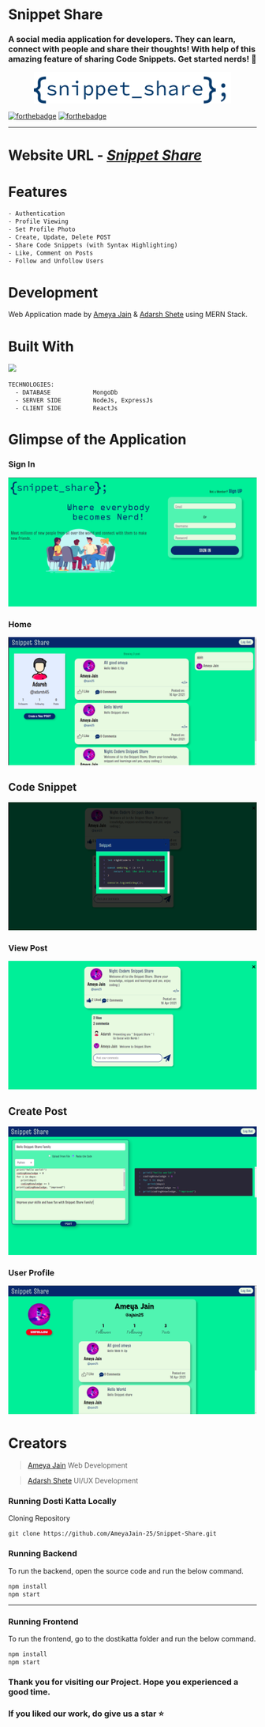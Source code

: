 # Snippet Share

### A social media application for developers. They can learn, connect with people and share their thoughts! With help of this amazing feature of sharing Code Snippets. Get started nerds! 👬

<p align="center">
  <img src="./snippet-share/src/assets/logoSnippetShare.png" width="400" title="Snippet Share">
</p>

[![forthebadge](https://forthebadge.com/images/badges/built-with-love.svg)](https://forthebadge.com)
[![forthebadge](https://forthebadge.com/images/badges/made-with-javascript.svg)](https://forthebadge.com)

---

# Website URL - <em>[Snippet Share](https://snippet-share.vercel.app/)</em>

# Features

```
- Authentication
- Profile Viewing
- Set Profile Photo
- Create, Update, Delete POST
- Share Code Snippets (with Syntax Highlighting)
- Like, Comment on Posts
- Follow and Unfollow Users
```

# Development

Web Application made by [Ameya Jain](https://github.com/AmeyaJain-25) & [Adarsh Shete](https://github.com/adarsh45) using MERN Stack.

# Built With

<p>
  <img src="https://miro.medium.com/max/244/1*DX5Z6zWBnEPfQe508so1mQ.png" width="200">
</p>

```
TECHNOLOGIES:
  - DATABASE            MongoDb
  - SERVER SIDE         NodeJs, ExpressJs
  - CLIENT SIDE         ReactJs
```

# Glimpse of the Application

### Sign In

![Sign In](https://github.com/AmeyaJain-25/Snippet-Share/blob/master/snippet-share/src/assets/signin_snippet_share.png?raw=true)

### Home

![Home](https://github.com/AmeyaJain-25/Snippet-Share/blob/master/snippet-share/src/assets/home_snippet_share.png?raw=true)

## Code Snippet

![Code Snippet](https://github.com/AmeyaJain-25/Snippet-Share/blob/master/snippet-share/src/assets/code_snippet_share.png?raw=true)

### View Post

![View Post](https://github.com/AmeyaJain-25/Snippet-Share/blob/master/snippet-share/src/assets/view_post_snippet_share.png?raw=true)

## Create Post

![Create Post](https://github.com/AmeyaJain-25/Snippet-Share/blob/master/snippet-share/src/assets/create_post_snippet_share.png?raw=true)

### User Profile

![User Profile](https://github.com/AmeyaJain-25/Snippet-Share/blob/master/snippet-share/src/assets/view_profile_snippet_share.png?raw=true)

# Creators

> [Ameya Jain](https://github.com/AmeyaJain-25)
> Web Development

> [Adarsh Shete](https://github.com/adarsh45)
> UI/UX Development

### Running Dosti Katta Locally

Cloning Repository

```
git clone https://github.com/AmeyaJain-25/Snippet-Share.git
```

### Running Backend

To run the backend, open the source code and run the below command.

```
npm install
npm start
```

---

### Running Frontend

To run the frontend, go to the dostikatta folder and run the below command.

```
npm install
npm start
```

### Thank you for visiting our Project. Hope you experienced a good time.

### If you liked our work, do give us a star :star:
